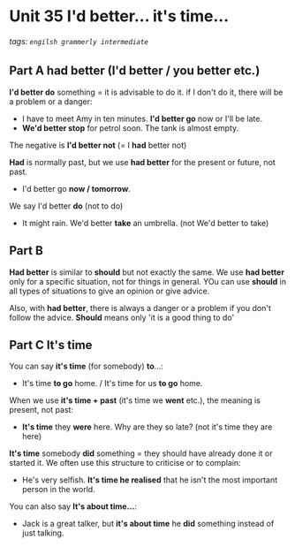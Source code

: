 # Unit 35 I'd better... it's time...
###### tags: `engilsh grammerly intermediate`

## Part A had better (I'd better / you better etc.)
**I'd better do** something = it is advisable to do it. if I don't do it, there will be a problem or a danger:
- I have to meet Amy in ten minutes. **I'd better go** now or I'll be late.
- **We'd better stop** for petrol soon. The tank is almost empty.

The negative is **I'd better not** (= I **had** better not)

**Had** is normally past, but we use **had better** for the present or future, not past.
- I'd better go **now / tomorrow**.

We say I'd better **do** (not to do)
- It might rain. We'd better **take** an umbrella. (not We'd better to take)

## Part B
**Had better** is similar to **should** but not exactly the same. We use **had better** only for a specific situation, not for things in general. YOu can use **should** in all types of situations to give an opinion or give advice.

Also, with **had better**, there is always a danger or a problem if you don't follow the advice.
**Should** means only 'it is a good thing to do'

## Part C It's time
You can say **it's time** (for somebody) **to**...:
- It's time **to go** home. / It's time for us **to go** home.

When we use **it's time + past** (it's time we **went** etc.), the meaning is present, not past:
- **It's time** they **were** here. Why are they so late? (not it's time they are here)

**It's time** somebody **did** something = they should have already done it or started it.
We often use this structure to criticise or to complain:
- He's very selfish. **It's time he realised** that he isn't the most important person in the world.

You can also say **It's about time...**:
- Jack is a great talker, but **it's about time** he **did** something instead of just talking.